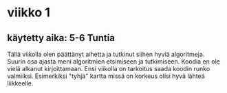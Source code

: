 # viikko 1

## käytetty aika: 5-6 Tuntia
Tällä viikolla olen päättänyt aihetta ja tutkinut siihen hyviä algoritmeja. Suurin osa ajasta meni algoritmien etsimiseen ja tutkimiseen. Koodia en ole vielä alkanut kirjoittamaan.
Ensi viikolla on tarkoitus saada koodin runko valmiiksi. Esimerkiksi "tyhjä" kartta missä on korkeus olisi hyvä lähteä liikkeelle.

